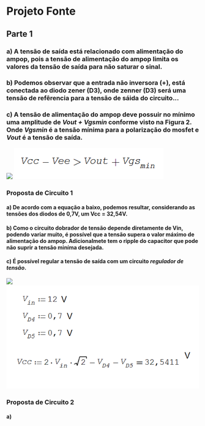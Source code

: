 # Projeto Fonte

## Parte 1

### a) A tensão de saída está relacionado com alimentação do ampop, pois a tensão de alimentação do ampop limita os valores da tensão de saída para não saturar o sinal.

### b) Podemos observar que a entrada não inversora (+), está conectada ao diodo zener (D3), onde zenner (D3) será uma tensão de refêrencia para a tensão de sáida do circuito... 

### c) A tensão de alimentação do ampop deve possuir no mínimo uma amplitude de _Vout + Vgsmin_ conforme visto na Figura 2. Onde _Vgsmin_ é a tensão mínima para a polarização do mosfet e _Vout_ é a tensão de saída.

![](https://github.com/JoaoPedrogrb/ELN22104_2020_2/blob/main/Jo%C3%A3o%20Pedro/Projeto/Imagens/Circuito1.PNG)
![](https://github.com/JoaoPedrogrb/ELN22104_2020_2/blob/main/Jo%C3%A3o%20Pedro/Projeto/Imagens/Tens%C3%A3o%20minima%20para%20alimenta%C3%A7%C3%A3o%20do%20ampop.PNG)

### Proposta de Circuito 1
#### a) De acordo com a equação a baixo, podemos resultar, considerando as tensões dos diodos de 0,7V, um Vcc = 32,54V.
#### b) Como o circuito dobrador de tensão depende diretamente de Vin, podendo variar muito, é possível que a tensão supera o valor máximo de alimentação do ampop. Adicionalmete tem o ripple do capacitor que pode não suprir a tensão miníma desejada.
#### c) É possível regular a tensão de saída com um circuito _regulador de tensão_.

![](https://github.com/JoaoPedrogrb/ELN22104_2020_2/blob/main/Jo%C3%A3o%20Pedro/Projeto/Imagens/Circuito2.PNG)
![](https://github.com/JoaoPedrogrb/ELN22104_2020_2/blob/main/Jo%C3%A3o%20Pedro/Projeto/Imagens/Equa%C3%A7%C3%A3o%20do%20Vin12V.PNG)

### Proposta de Circuito 2
#### a)
